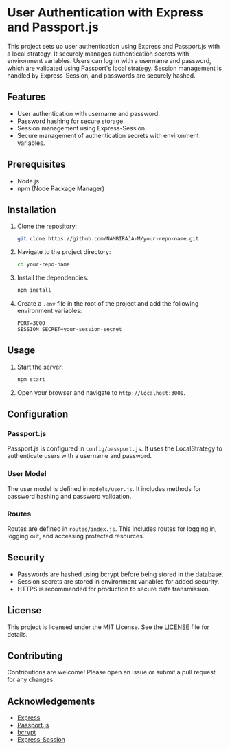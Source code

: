 # User Authentication with Express and Passport.js

This project sets up user authentication using Express and Passport.js with a local strategy. It securely manages authentication secrets with environment variables. Users can log in with a username and password, which are validated using Passport's local strategy. Session management is handled by Express-Session, and passwords are securely hashed.

## Features

- User authentication with username and password.
- Password hashing for secure storage.
- Session management using Express-Session.
- Secure management of authentication secrets with environment variables.

## Prerequisites

- Node.js
- npm (Node Package Manager)

## Installation

1. Clone the repository:

    ```bash
    git clone https://github.com/NAMBIRAJA-M/your-repo-name.git
    ```

2. Navigate to the project directory:

    ```bash
    cd your-repo-name
    ```

3. Install the dependencies:

    ```bash
    npm install
    ```

4. Create a `.env` file in the root of the project and add the following environment variables:

    ```
    PORT=3000
    SESSION_SECRET=your-session-secret
    ```

## Usage

1. Start the server:

    ```bash
    npm start
    ```

2. Open your browser and navigate to `http://localhost:3000`.

## Configuration

### Passport.js

Passport.js is configured in `config/passport.js`. It uses the LocalStrategy to authenticate users with a username and password.

### User Model

The user model is defined in `models/user.js`. It includes methods for password hashing and password validation.

### Routes

Routes are defined in `routes/index.js`. This includes routes for logging in, logging out, and accessing protected resources.

## Security

- Passwords are hashed using bcrypt before being stored in the database.
- Session secrets are stored in environment variables for added security.
- HTTPS is recommended for production to secure data transmission.

## License

This project is licensed under the MIT License. See the [LICENSE](LICENSE) file for details.

## Contributing

Contributions are welcome! Please open an issue or submit a pull request for any changes.

## Acknowledgements

- [Express](https://expressjs.com/)
- [Passport.js](http://www.passportjs.org/)
- [bcrypt](https://www.npmjs.com/package/bcrypt)
- [Express-Session](https://www.npmjs.com/package/express-session)

